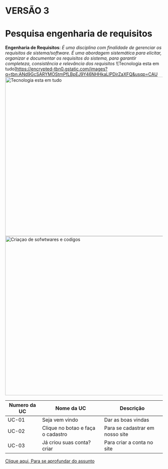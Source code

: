 # VERSÃO 3
# Pesquisa engenharia de requisitos
**Engenharia de Requisitos**: _É uma disciplina com finalidade de gerenciar os requisitos de sistema/software. É uma abordagem sistemática para elicitar, organizar e documentar os requisitos do sistema, para garantir completeza, consistência e relevância dos requisitos_
![Tecnologia esta em tudo]https://encrypted-tbn0.gstatic.com/images?q=tbn:ANd9GcSARYMOStmPfLBpEJ9Y46NHHkaLlPDirZaXFQ&usqp=CAU
<img src="https://encrypted-tbn0.gstatic.com/images?q=tbn:ANd9GcSARYMOStmPfLBpEJ9Y46NHHkaLlPDirZaXFQ&usqp=CAU" alt="Tecnologia esta em tudo" width="508px">
<img src="https://mercadoonlinedigital.com/wp-content/uploads/2023/10/engenharia-de-requisitos-resumo.jpg" alt="Criaçao de sofwtwares e codigos" width="508px">

| Numero da UC | Nome da UC                        | Descrição                       |
|--------------|-----------------------------------|---------------------------------|
| UC-01        | Seja vem vindo                    | Dar as boas vindas              |
| UC-02        | Clique no botao e faça o cadastro | Para se cadastrar em nosso site |
| UC-03        | Já criou suas conta?criar         | Para criar a conta no site      |

[Clique aqui, Para se aprofundar do assunto](https://www.kaspersky.com.br/resource-center/definitions/what-is-social-engineering)




